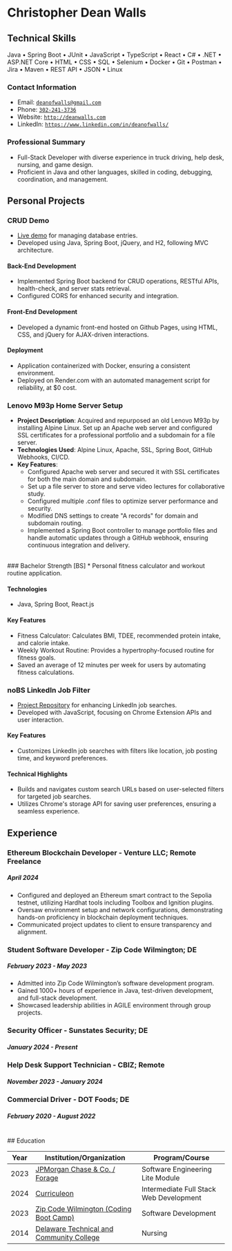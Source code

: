 <!-- <script src="http://code.jquery.com/jquery-1.4.2.min.js"></script> <script> var x = document.getElementsByClassName("site-footer-credits"); setTimeout(() => { x[0].remove(); }, 10); </script> -->

<div class="header-bar"></div>
<link rel="stylesheet" type="text/css" media="all" href="./style.css" />
<script>
    function downloadAsPDF() {
        // Assuming the PDF file is named 'sample.pdf' and resides in the same directory as your README.md
        window.location.href = 'resume.pdf';
    }
</script>
<meta property="og:title" content="Dean-Walls-Public-Portfolio" />

<!-- <button onclick="downloadAsPDF()">Download Resume As PDF</button> -->

# Christopher Dean Walls

## Technical Skills
Java &bull; Spring Boot &bull; JUnit &bull; JavaScript &bull; TypeScript &bull; React &bull; C# &bull; .NET &bull; ASP.NET Core &bull; HTML &bull; CSS &bull; SQL &bull; Selenium &bull; Docker &bull; Git &bull; Postman &bull; Jira &bull; Maven &bull; REST API &bull; JSON &bull; Linux

### Contact Information

* Email: [`deanofwalls@gmail.com`](mailto:deanofwalls@gmail.com)
* Phone: [`302-241-3736`](tel:+1-302-241-3736)
* Website: [`http://deanwalls.com`](http://deanwalls.com)
* LinkedIn: [`https://www.linkedin.com/in/deanofwalls/`](https://www.linkedin.com/in/deanofwalls/)

### Professional Summary
* Full-Stack Developer with diverse experience in truck driving, help desk, nursing, and game design.
* Proficient in Java and other languages, skilled in coding, debugging, coordination, and management.

## Personal Projects

### CRUD Demo
  * [Live demo](http://crud_demo.deanwalls.com) for managing database entries.
  * Developed using Java, Spring Boot, jQuery, and H2, following MVC architecture.

#### Back-End Development
  * Implemented Spring Boot backend for CRUD operations, RESTful APIs, health-check, and server stats retrieval. 
  * Configured CORS for enhanced security and integration.

#### Front-End Development
  * Developed a dynamic front-end hosted on Github Pages, using HTML, CSS, and jQuery for AJAX-driven interactions.

#### Deployment
  * Application containerized with Docker, ensuring a consistent environment. 
  * Deployed on Render.com with an automated management script for reliability, at $0 cost.

### Lenovo M93p Home Server Setup
  * **Project Description**: Acquired and repurposed an old Lenovo M93p by installing Alpine Linux. Set up an Apache web server and configured SSL certificates for a professional portfolio and a subdomain for a file server.
  * **Technologies Used**: Alpine Linux, Apache, SSL, Spring Boot, GitHub Webhooks, CI/CD.
  * **Key Features**:
    * Configured Apache web server and secured it with SSL certificates for both the main domain and subdomain.
    * Set up a file server to store and serve video lectures for collaborative study.
    * Configured multiple .conf files to optimize server performance and security.
    * Modified DNS settings to create "A records" for domain and subdomain routing.
    * Implemented a Spring Boot controller to manage portfolio files and handle automatic updates through a GitHub webhook, ensuring continuous integration and delivery.

<div style="page-break-before: always;"></div>
<br>
### Bachelor Strength [BS]
  * Personal fitness calculator and workout routine application.

#### Technologies
  * Java, Spring Boot, React.js

#### Key Features
  * Fitness Calculator: Calculates BMI, TDEE, recommended protein intake, and calorie intake.
  * Weekly Workout Routine: Provides a hypertrophy-focused routine for fitness goals.
  * Saved an average of 12 minutes per week for users by automating fitness calculations.

### noBS LinkedIn Job Filter
  * [Project Repository](https://github.com/deanOfWalls/noBS_LinkedIn_Job_Filter) for enhancing LinkedIn job searches.
  * Developed with JavaScript, focusing on Chrome Extension APIs and user interaction.

#### Key Features
  * Customizes LinkedIn job searches with filters like location, job posting time, and keyword preferences.

#### Technical Highlights
  * Builds and navigates custom search URLs based on user-selected filters for targeted job searches.
  * Utilizes Chrome's storage API for saving user preferences, ensuring a seamless experience.

## Experience

### Ethereum Blockchain Developer - Venture LLC; Remote Freelance

##### April 2024

* Configured and deployed an Ethereum smart contract to the Sepolia testnet, utilizing Hardhat tools including Toolbox and Ignition plugins. 
* Oversaw environment setup and network configurations, demonstrating hands-on proficiency in blockchain deployment techniques.
* Communicated project updates to client to ensure transparency and alignment.

### Student Software Developer - Zip Code Wilmington; DE

##### February 2023 - May 2023

* Admitted into Zip Code Wilmington’s software development program.
* Gained 1000+ hours of experience in Java, test-driven development, and full-stack development.
* Showcased leadership abilities in AGILE environment through group projects.

### Security Officer - Sunstates Security; DE

##### January 2024 - Present

### Help Desk Support Technician - CBIZ; Remote

##### November 2023 - January 2024

### Commercial Driver - DOT Foods; DE

##### February 2020 - August 2022

<div style="page-break-before: always;"></div>
<br>
## Education

| Year | Institution/Organization                                                                  | Program/Course                     |
|------|-------------------------------------------------------------------------------------------|------------------------------------|
| 2023 | [JPMorgan Chase & Co. / Forage](forage.pdf)                                               | Software Engineering Lite Module   |
| 2024 | [Curriculeon](curriculeon_certificate.pdf)                                                | Intermediate Full Stack Web Development           |
| 2023 | [Zip Code Wilmington (Coding Boot Camp)](zipcode.pdf)                                     | Software Development               |
| 2014 | [Delaware Technical and Community College](lpnDiploma.pdf)                                | Nursing                            |
